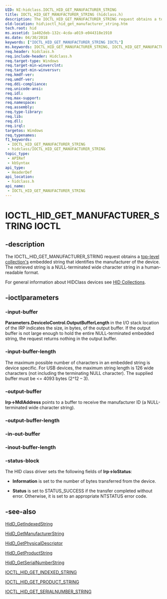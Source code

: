 ```yaml
---
UID: NI:hidclass.IOCTL_HID_GET_MANUFACTURER_STRING
title: IOCTL_HID_GET_MANUFACTURER_STRING (hidclass.h)
description: The IOCTL_HID_GET_MANUFACTURER_STRING request obtains a top-level collection's embedded string that identifies the manufacturer of the device.
old-location: hid\ioctl_hid_get_manufacturer_string.htm
tech.root: hid
ms.assetid: 1a402deb-132c-4cda-a019-e044318e1910
ms.date: 04/30/2018
keywords: ["IOCTL_HID_GET_MANUFACTURER_STRING IOCTL"]
ms.keywords: IOCTL_HID_GET_MANUFACTURER_STRING, IOCTL_HID_GET_MANUFACTURER_STRING control, IOCTL_HID_GET_MANUFACTURER_STRING control code [Human Input Devices], hid.ioctl_hid_get_manufacturer_string, hidclass/IOCTL_HID_GET_MANUFACTURER_STRING, hidioreq_05724f70-c708-4f9a-ba51-fa2edabf56ed.xml
req.header: hidclass.h
req.include-header: Hidclass.h
req.target-type: Windows
req.target-min-winverclnt: 
req.target-min-winversvr: 
req.kmdf-ver: 
req.umdf-ver: 
req.ddi-compliance: 
req.unicode-ansi: 
req.idl: 
req.max-support: 
req.namespace: 
req.assembly: 
req.type-library: 
req.lib: 
req.dll: 
req.irql: 
targetos: Windows
req.typenames: 
f1_keywords:
 - IOCTL_HID_GET_MANUFACTURER_STRING
 - hidclass/IOCTL_HID_GET_MANUFACTURER_STRING
topic_type:
 - APIRef
 - kbSyntax
api_type:
 - HeaderDef
api_location:
 - hidclass.h
api_name:
 - IOCTL_HID_GET_MANUFACTURER_STRING
---
```


# IOCTL_HID_GET_MANUFACTURER_STRING IOCTL

## -description

The IOCTL_HID_GET_MANUFACTURER_STRING request obtains a [top-level collection's](/windows-hardware/drivers/hid/top-level-collections) embedded string that identifies the manufacturer of the device. The retrieved string is a NULL-terminated wide character string in a human-readable format.

For general information about HIDClass devices see [HID Collections](/windows-hardware/drivers/hid/hid-collections).

## -ioctlparameters

### -input-buffer

**Parameters.DeviceIoControl.OutputBufferLength** in the I/O stack location of the IRP indicates the size, in bytes, of the output buffer. If the output buffer is not large enough to hold the entire NULL-terminated embedded string, the request returns nothing in the output buffer.

### -input-buffer-length

The maximum possible number of characters in an embedded string is device specific. For USB devices, the maximum string length is 126 wide characters (not including the terminating NULL character). The supplied buffer must be <= 4093 bytes (2^12 – 3).

### -output-buffer

**Irp->MdlAddress** points to a buffer to receive the manufacturer ID (a NULL-terminated wide character string).

### -output-buffer-length

### -in-out-buffer

### -inout-buffer-length

### -status-block

The HID class driver sets the following fields of **Irp->IoStatus**:

- **Information** is set to the number of bytes transferred from the device.

- **Status** is set to STATUS_SUCCESS if the transfer completed without error. Otherwise, it is set to an appropriate NTSTATUS error code.

## -see-also

[HidD_GetIndexedString](/windows-hardware/drivers/ddi/hidsdi/nf-hidsdi-hidd_getindexedstring)

[HidD_GetManufacturerString](/windows-hardware/drivers/ddi/hidsdi/nf-hidsdi-hidd_getmanufacturerstring)

[HidD_GetPhysicalDescriptor](/windows-hardware/drivers/ddi/hidsdi/nf-hidsdi-hidd_getphysicaldescriptor)

[HidD_GetProductString](/windows-hardware/drivers/ddi/hidsdi/nf-hidsdi-hidd_getproductstring)

[HidD_GetSerialNumberString](/windows-hardware/drivers/ddi/hidsdi/nf-hidsdi-hidd_getserialnumberstring)

[IOCTL_HID_GET_INDEXED_STRING](/windows-hardware/drivers/ddi/hidclass/ni-hidclass-ioctl_hid_get_indexed_string)

[IOCTL_HID_GET_PRODUCT_STRING](/windows-hardware/drivers/ddi/hidclass/ni-hidclass-ioctl_hid_get_product_string)

[IOCTL_HID_GET_SERIALNUMBER_STRING](/windows-hardware/drivers/ddi/hidclass/ni-hidclass-ioctl_hid_get_serialnumber_string)
